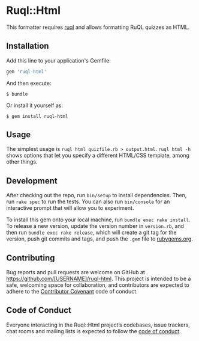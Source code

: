 # Ruql::Html

This formatter requires [ruql](https://github.com/saasbook/ruql) and
allows formatting RuQL quizzes as HTML.

## Installation

Add this line to your application's Gemfile:

```ruby
gem 'ruql-html'
```

And then execute:

    $ bundle

Or install it yourself as:

    $ gem install ruql-html

## Usage

The simplest usage is `ruql html quizfile.rb > output.html`.
`ruql html -h` shows options that let you specify a different HTML/CSS
template, among other things.

## Development

After checking out the repo, run `bin/setup` to install dependencies. Then, run `rake spec` to run the tests. You can also run `bin/console` for an interactive prompt that will allow you to experiment.

To install this gem onto your local machine, run `bundle exec rake install`. To release a new version, update the version number in `version.rb`, and then run `bundle exec rake release`, which will create a git tag for the version, push git commits and tags, and push the `.gem` file to [rubygems.org](https://rubygems.org).

## Contributing

Bug reports and pull requests are welcome on GitHub at https://github.com/[USERNAME]/ruql-html. This project is intended to be a safe, welcoming space for collaboration, and contributors are expected to adhere to the [Contributor Covenant](http://contributor-covenant.org) code of conduct.

## Code of Conduct

Everyone interacting in the Ruql::Html project’s codebases, issue trackers, chat rooms and mailing lists is expected to follow the [code of conduct](https://github.com/[USERNAME]/ruql-html/blob/master/CODE_OF_CONDUCT.md).
